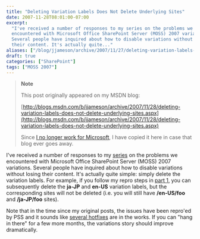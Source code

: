 ```yaml
---
title: "Deleting Variation Labels Does Not Delete Underlying Sites"
date: 2007-11-28T08:01:00-07:00
excerpt:
  "I've received a number of responses to my series on the problems we
  encountered with Microsoft Office SharePoint Server (MOSS) 2007 variations.
  Several people have inquired about how to disable variations without losing
  their content. It's actually quite..."
aliases: ["/blog/jjameson/archive/2007/11/27/deleting-variation-labels-does-not-delete-underlying-sites.aspx", "/blog/jjameson/archive/2007/11/28/deleting-variation-labels-does-not-delete-underlying-sites.aspx"]
draft: true
categories: ["SharePoint"]
tags: ["MOSS 2007"]
---
```


> **Note**
>
> This post originally appeared on my MSDN blog:
>
> [http://blogs.msdn.com/b/jjameson/archive/2007/11/28/deleting-variation-labels-does-not-delete-underlying-sites.aspx](http://blogs.msdn.com/b/jjameson/archive/2007/11/28/deleting-variation-labels-does-not-delete-underlying-sites.aspx)
>
> Since
> [I no longer work for Microsoft](/blog/jjameson/2011/09/02/last-day-with-microsoft),
> I have copied it here in case that blog ever goes away.

I've received a number of responses to my
[series](/blog/jjameson/2007/10/30/dumping-moss-2007-variations-part-1) on the
problems we encountered with Microsoft Office SharePoint Server (MOSS) 2007
variations. Several people have inquired about how to disable variations without
losing their content. It's actually quite simple: simply delete the variation
labels. For example, if you follow my repro steps in
[part 1](http://blogs.msdn.com/controlpanel/blogs/I'm%20not%20sure%20if%20adding%20labels%20corresponding%20to%20existing%20sites%20will%20be%20supported),
you can subsequently delete the **ja-JP** and **en-US** variation labels, but
the corresponding sites will not be deleted (i.e. you will still have
**/en-US/foo** and **/ja-JP/foo** sites).

Note that in the time since my original posts, the issues have been repro'ed by
PSS and it sounds like
[several hotfixes](http://blogs.technet.com/stefan_gossner/archive/2007/11/15/some-comments-on-common-variation-problems.aspx)
are in the works. If you can "hang in there" for a few more months, the
variations story should improve dramatically.
